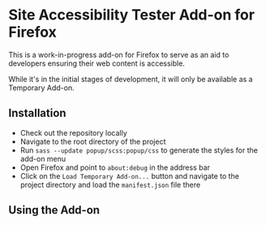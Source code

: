 # Site Accessibility Tester Add-on for Firefox

This is a work-in-progress add-on for Firefox to serve as an aid to developers ensuring their web content is accessible.

While it's in the initial stages of development, it will only be available as a Temporary Add-on.

## Installation

* Check out the repository locally
* Navigate to the root directory of the project
* Run `sass --update popup/scss:popup/css` to generate the styles for the add-on menu
* Open Firefox and point to `about:debug` in the address bar
* Click on the `Load Temporary Add-on...` button and navigate to the project directory and load the `manifest.json` file there

## Using the Add-on

